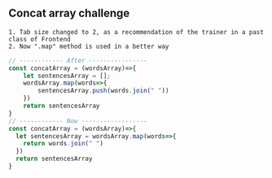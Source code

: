 ## Concat array challenge
    1. Tab size changed to 2, as a recommendation of the trainer in a past class of Frontend
    2. Now ".map" method is used in a better way

```js
// ------------ After ----------------
const concatArray = (wordsArray)=>{
    let sentencesArray = [];
    wordsArray.map(words=>{
        sentencesArray.push(words.join(" "))
    })
    return sentencesArray
}
// ------------ Now ------------------ 
const concatArray = (wordsArray)=>{
  let sentencesArray = wordsArray.map(words=>{
    return words.join(" ")
  })
  return sentencesArray
}
```